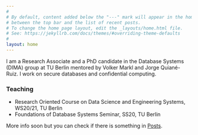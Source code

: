 ```yaml
---
#
# By default, content added below the "---" mark will appear in the home page
# between the top bar and the list of recent posts.
# To change the home page layout, edit the _layouts/home.html file.
# See: https://jekyllrb.com/docs/themes/#overriding-theme-defaults
#
layout: home
---
```


I am a Research Associate and a PhD candidate in the Database Systems (DIMA) group at TU Berlin mentored by Volker Markl and Jorge Quiané-Ruiz. I work on secure databases and confidential computing.

### Teaching
* Research Oriented Course on Data Science and Engineering Systems, WS20/21, TU Berlin
* Foundations of Database Systems Seminar, SS20, TU Berlin


More info soon but you can check if there is something in [Posts](/posts).

